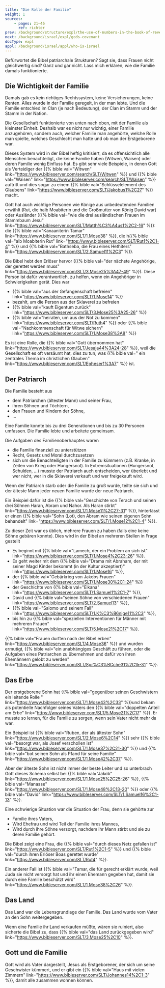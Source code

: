 ```yaml
---
title: "Die Rolle der Familie"
weight: 1
sources:
    - pages: 21–46
      ref: richter
prev: /background/structure/expl/the-use-of-numbers-in-the-book-of-revelation
next: /background/israel/expl/gods-covenant
docType: expl
appl: /background/israel/appl/who-is-israel
---
```


Befürwortet die Bibel patriarchale Strukturen? Sagt sie, dass Frauen nicht gleichwertig sind? Ganz und gar nicht. Lass mich erklären, wie die Familie damals funktionierte.

## Die Wichtigkeit der Familie

<a name="7234"></a>
Damals gab es kein richtiges Rechtssystem, keine Versicherungen, keine Renten. Alles wurde in der Familie geregelt, in der man lebte. Und die Familie entschied im Clan (je nach Bedeutung), der Clan im Stamm und der Stamm in der Nation.

Die Gesellschaft funktionierte von unten nach oben, mit der Familie als kleinster Einheit. Deshalb war es nicht nur wichtig, einer Familie anzugehören, sondern auch, welcher Familie man angehörte, welche Rolle man spielte, welches Geschlecht man hatte und ob man der Erstgeborene war.

Dieses System wird in der Bibel heftig kritisiert, da es offensichtlich alle Menschen benachteiligt, die keine Familie haben (Witwen, Waisen) oder deren Familie wenig Einfluss hat. Es gibt sehr viele Beispiele, in denen Gott als Verteidiger der {{% bible val="Witwen" link="https://www.bibleserver.com/search/SLT/Witwen" %}} und {{% bible val="Waisen" link="https://www.bibleserver.com/search/SLT/Waisen" %}} auftritt und dies sogar zu einem {{% bible val="Schlüsselelement des Glaubens" link="https://www.bibleserver.com/SLT/Jakobus1%2C27" %}} macht.

Gott hat auch wichtige Personen wie Könige aus unbedeutenden Familien erwählt (Rut, die halb Moabiterin und die Großmutter von König David war) oder Ausländer ({{% bible val="wie die drei ausländischen Frauen im Stammbaum Jesu" link="https://www.bibleserver.com/SLT/Matth%C3%A4us1%2C2-16" %}}: die {{% bible val="Kanaaniterin Tamar" link="https://www.bibleserver.com/SLT/1.Mose38" %}}, die h{{% bible val="alb Moabiterin Rut" link="https://www.bibleserver.com/SLT/Rut1%2C1-4" %}} und {{% bible val="Bathseba, die Frau eines Hethiters" link="https://www.bibleserver.com/SLT/2.Samuel11%2C3" %}}.

Die Bibel hebt den Erlöser hervor ({{% bible val="der nächste Angehörige, der gerettet werden muss" link="https://www.bibleserver.com/SLT/3.Mose25%3A47-49" %}}). Diese Person ist dafür verantwortlich, zu helfen, wenn ein Angehöriger in Schwierigkeiten gerät. Dies war
- {{% bible val="aus der Gefangenschaft befreien" link="https://www.bibleserver.com/SLT/1.Mose14" %}}
- bezahlt, um die Person aus der Sklaverei zu befreien
- {{% bible val="kauft Eigentum zurück" link="https://www.bibleserver.com/SLT/3.Mose25%3A25-26" %}}
- {{% bible val="heiraten, um aus der Not zu kommen" link="https://www.bibleserver.com/SLT/Ruth4" %}} oder {{% bible val="Nachkommenschaft für Witwe sichern" link="https://www.bibleserver.com/SLT/1.Mose38%3A8" %}}

Es ist eine Rolle, die {{% bible val="Gott übernommen hat" link="https://www.bibleserver.com/SLT/Jesaja44%3A24-28" %}}, weil die Gesellschaft es oft versäumt hat, dies zu tun, was {{% bible val=" ein zentrales Thema im christlichen Glauben" link="https://www.bibleserver.com/SLT/Epheser1%3A7" %}} ist.

## Der Patriarch

<a name="75b9"></a>
Die Familie besteht aus

- dem Patriarchen (ältester Mann) und seiner Frau,
- ihren Söhnen und Töchtern,
- den Frauen und Kindern der Söhne,
- …

Eine Familie konnte bis zu drei Generationen und bis zu 30 Personen umfassen. Die Familie lebte und arbeitete gemeinsam.

Die Aufgaben des Familienoberhauptes waren

- die Familie finanziell zu unterstützen
- Recht, Gesetz und Moral durchzusetzen
- sich um die Benachteiligten in der Familie zu kümmern (z.B. Kranke, in Zeiten von Krieg oder Hungersnot). In Extremsituationen (Hungersnot, Schulden, …) musste der Patriarch auch entscheiden, wer überlebt und wer nicht, wer in die Sklaverei verkauft und wer freigekauft wird.

Wenn der Patriarch starb oder die Familie zu groß wurde, teilte sie sich und der älteste Mann jeder neuen Familie wurde der neue Patriarch.

Ein Beispiel dafür ist die {{% bible val="Geschichte von Terach und seinen drei Söhnen Haran, Abram und Nahor. Als Haran stirbt" link="https://www.bibleserver.com/SLT/1.Mose11%2C27-31" %}}, hinterlässt er einen {{% bible val="Sohn (Lot), den Abram wie seinen eigenen Sohn behandelt" link="https://www.bibleserver.com/SLT/1.Mose12%2C1-4" %}}.

Zu dieser Zeit war es üblich, mehrere Frauen zu haben (falls eine keine Söhne gebären konnte). Dies wird in der Bibel an mehreren Stellen in Frage gestellt

- Es beginnt mit {{% bible val="Lamech, der ein Problem an sich ist" link="https://www.bibleserver.com/SLT/1.Mose4%2C23-26" %}}.
- Es geht weiter mit dem {{% bible val="Drama mit Abraham, der mit seiner Magd Kinder bekommt (in der Kultur akzeptiert)" link="https://www.bibleserver.com/SLT/1.Mose16" %}},
- der {{% bible val="Gebärkrieg von Jakobs Frauen" link="https://www.bibleserver.com/SLT/1.Mose30%2C1-24" %}}
- der Geschichte von {{% bible val="Elkana" link="https://www.bibleserver.com/SLT/1.Samuel1%2C1-7" %}},
- David und {{% bible val="seinen Söhne von verschiedenen Frauen" link="https://www.bibleserver.com/SLT/2.Samuel13" %}},
- {{% bible val="Salomo und seinem Fall" link="https://www.bibleserver.com/SLT/1.K%C3%B6nige11%2C3" %}},
- bis hin zu {{% bible val="speziellen Interventionen für Männer mit mehreren Frauen" link="https://www.bibleserver.com/SLT/5.Mose21%2C17" %}}.

{{% bible val="Frauen durften nach der Bibel erben" link="https://www.bibleserver.com/SLT/4.Mose36" %}} und wurden ermutigt, {{% bible val="ein unabhängiges Geschäft zu führen, oder die Aufgaben eines Patriarchen zu übernehmen und dafür von ihren Ehemännern gelobt zu werden" link="https://www.bibleserver.com/SLT/Spr%C3%BCche31%2C15-31" %}}.

## Das Erbe

<a name="50b0"></a>
Der erstgeborene Sohn hat {{% bible val="gegenüber seinen Geschwistern ein leitende Rolle " link="https://www.bibleserver.com/SLT/1.Mose43%2C33" %}}und bekam als potentielle Nachfolger seines Vaters den {{% bible val="doppelten Anteil am Erbe" link="https://www.bibleserver.com/SLT/5.Mose21%2C17" %}}. Er musste so lernen, für die Familie zu sorgen, wenn sein Vater nicht mehr da war.

Ein Beispiel ist {{% bible val="Ruben, der als ältester Sohn" link="https://www.bibleserver.com/SLT/2.Mose6%2C14" %}} sehr {{% bible val="besorgt war, als Josef verschollen ist" link="https://www.bibleserver.com/SLT/1.Mose37%2C21-30" %}} und {{% bible val="bot seinen Sohn als Pfand für seine Familie" link="https://www.bibleserver.com/SLT/1.Mose42%2C37" %}}.

Aber der älteste Sohn ist nicht immer der beste Leiter und so unterbrach Gott dieses Schema selbst bei {{% bible val="Jakob" link="https://www.bibleserver.com/SLT/1.Mose25%2C25-26" %}}, {{% bible val="Manasse" link="https://www.bibleserver.com/SLT/1.Mose48%2C13-20" %}} oder {{% bible val="David" link="https://www.bibleserver.com/SLT/1.Samuel16%2C1-13" %}}.

Eine schwierige Situation war die Situation der Frau, denn sie gehörte zur

- Familie ihres Vaters,
- Wird Ehefrau und wird Teil der Familie ihres Mannes,
- Wird durch ihre Söhne versorgt, nachdem ihr Mann stirbt und sie zu deren Familie gehört.

Die Bibel zeigt eine Frau, die {{% bible val="durch dieses Netz gefallen ist" link="https://www.bibleserver.com/SLT/Rut1%2C1-5" %}} und {{% bible val="durch ihren Erlöser Boas gerettet wurde" link="https://www.bibleserver.com/SLT/Rut4" %}}.

Ein anderer Fall ist {{% bible val="Tamar, die für gerecht erklärt wurde, weil Juda sie nicht versorgt hat und ihr einen Ehemann gegeben hat, damit sie durch eine Familie beschützt wird" link="https://www.bibleserver.com/SLT/1.Mose38%2C26" %}}.

## Das Land

<a name="5938"></a>
Das Land war die Lebensgrundlage der Familie. Das Land wurde vom Vater an den Sohn weitergegeben.

Wenn eine Familie ihr Land verkaufen müßte, wären sie ruiniert, also sicherte die Bibel zu, dass {{% bible val="das Land zurückgegeben wird" link="https://www.bibleserver.com/SLT/3.Mose25%2C10" %}}.

## Gott und die Familie

<a name="26ef"></a>
Gott wird als Vater dargestellt, Jesus als Erstgeborener, der sich um seine Geschwister kümmert, und er gibt ein {{% bible val="Haus mit vielen Zimmern" link="https://www.bibleserver.com/SLT/Johannes14%2C1-3" %}}, damit alle zusammen wohnen können.
